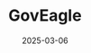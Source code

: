 ---  
layout: startup_page  
title: "GovEagle"  
id: "goveagle.com"  
permalink: "/goveaglegoveagle.com03062025/"  
website: "https://www.goveagle.com/"  
funding_round: ""  
funding_amount: "$2.5M"  
investors: "Strategic Cyber Ventures, Y Combinator, and a group of angel investors"  
about: "GovEagle is an AI-powered platform that automates the proposal process for government contractors. The platform helps companies integrate with existing knowledge and tools to identify opportunities, generate compliant proposals, and improve their win rates. It streamlines the complex government bidding and proposal drafting process using an integrated AI system."  
markets: "AI, Government Contracting, Artificial Intelligence (AI), Business/Productivity Software, Media and Information Services (B2B)"  
hq: "New York, New York, United States"  
founded_year: "2022"  
linkedin: "https://www.linkedin.com/company/goveagle1"  
twitter: ""  
instagram: ""  
facebook: ""  
crunchbase: "https://www.crunchbase.com/organization/goveagle"  
pitchbook: "https://pitchbook.com/profiles/company/523082-80"  

date_display: "06-Mar-2025"  
date: "2025-03-06"

# SEO Optimization  
meta_title: "GovEagle -  Funding ($2.5M)"  
meta_description: "GovEagle, GovEagle is an AI-powered platform that automates the proposal process for government contractors. The platform helps companies integrate with existin..."  
meta_keywords: "GovEagle, AI, Government Contracting, Artificial Intelligence (AI), Business/Productivity Software, Media and Information Services (B2B),  funding"  
canonical_url: "https://startup.projectstartups.com/goveaglegoveagle.com03062025/"  
---